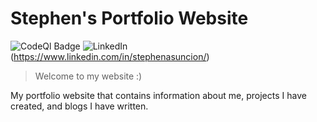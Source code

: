 # Stephen's Portfolio Website

![CodeQl Badge](https://github.com/stephenasuncionDEV/create-typedef-app/actions/workflows/codeql-analysis.yml/badge.svg) ![LinkedIn](https://img.shields.io/badge/LinkedIn-%230077B5.svg?&style=flat-square&logo=linkedin&logoColor=white)(https://www.linkedin.com/in/stephenasuncion/)

> Welcome to my website :)

My portfolio website that contains information about me, projects I have created, and blogs I have written.